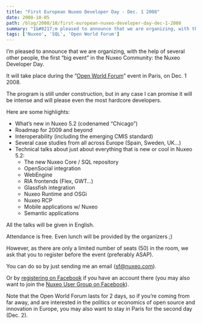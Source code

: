 ```yaml
---
title: "First European Nuxeo Developer Day - Dec. 1 2008"
date: 2008-10-05
path: /blog/2008/10/first-european-nuxeo-developer-day-dec-1-2008
summary: "I&#8217;m pleased to announce that we are organizing, with the help of several other people, the first &#8220;big event&#8221; in the Nuxeo Community: the Nuxeo Developer Day."
tags: ['Nuxeo', 'SQL', 'Open World Forum']
---
```


I&#8217;m pleased to announce that we are organizing, with the help of several other people, the first &#8220;big event&#8221; in the Nuxeo Community: the Nuxeo Developer Day.

It will take place during the &#8220;<a href="http://www.openworldforum.org/">Open World Forum</a>&#8221; event in Paris, on Dec. 1 2008.

The program is still under construction, but in any case I can promise it will be intense and will please even the most hardcore developers.

Here are some highlights:

<ul>
<li>What&#8217;s new in Nuxeo 5.2 (codenamed &#8220;Chicago&#8221;)</li>
<li>Roadmap for 2009 and beyond</li>
<li>Interoperability (including the emerging CMIS standard)</li>
<li>Several case studies from all across Europe (Spain, Sweden, UK&#8230;)</li>
<li>Technical talks about just about everything that is new or cool in
Nuxeo 5.2:

<ul><li>The new Nuxeo Core / SQL repository</li>
<li>OpenSocial integration</li>
<li>WebEngine</li>
<li>RIA frontends (Flex, GWT&#8230;)</li>
<li>Glassfish integration</li>
<li>Nuxeo Runtime and OSGi</li>
<li>Nuxeo RCP</li>
<li>Mobile applications w/ Nuxeo</li>
<li>Semantic applications</li>
</ul></li>
</ul>

All the talks will be given in English.

Attendance is free. Even lunch will be provided by the organizers ;)

However, as there are only a limited number of seats (50) in the room, we ask that you to register before the event (preferably ASAP).

You can do so by just sending me an email (sf@nuxeo.com).

Or by <a href="http://www.new.facebook.com/event.php?eid=28694593347">registering on Facebook</a> if you have an account there (you may also want to join the <a href="http://www.new.facebook.com/group.php?gid=5568495138">Nuxeo User Group on Facebook</a>).

Note that the Open World Forum lasts for 2 days, so if you&#8217;re coming from far away, and are interested in the politics or economics of open source and innovation in Europe, you may also want to stay in Paris for the second day (Dec. 2).

